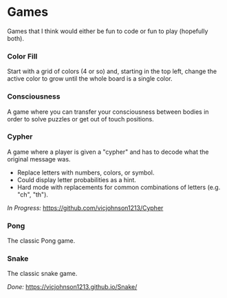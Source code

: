 # Games

Games that I think would either be fun to code or fun to play (hopefully both).

### Color Fill

Start with a grid of colors (4 or so) and, starting in the top left, change the active color to grow until the whole board is a single color.

### Consciousness

A game where you can transfer your consciousness between bodies in order to solve puzzles or get out of touch positions.

### Cypher

A game where a player is given a "cypher" and has to decode what the original message was.

- Replace letters with numbers, colors, or symbol.
- Could display letter probabilities as a hint.
- Hard mode with replacements for common combinations of letters (e.g. "ch", "th").

*In Progress:* https://github.com/vicjohnson1213/Cypher

### Pong

The classic Pong game.

### Snake

The classic snake game.

*Done:* https://vicjohnson1213.github.io/Snake/
